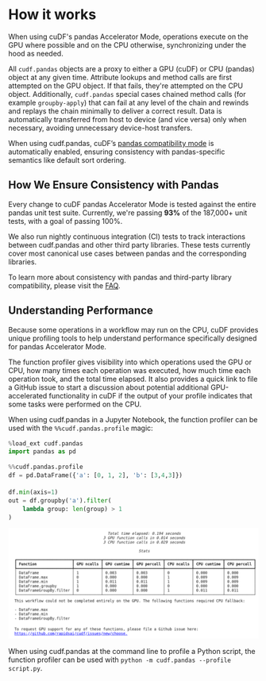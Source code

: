 # How it works

When using cuDF's pandas Accelerator Mode, operations execute on the GPU where
possible and on the CPU otherwise, synchronizing under the hood as needed.

All `cudf.pandas` objects are a proxy to either a GPU (cuDF) or CPU (pandas)
object at any given time. Attribute lookups and method calls are first
attempted on the GPU object. If that fails, they're attempted on the CPU
object. Additionally, `cudf.pandas` special cases chained method calls (for
example `groupby-apply`) that can fail at any level of the chain and rewinds
and replays the chain minimally to deliver a correct result. Data is
automatically transferred from host to device (and vice versa) only when
necessary, avoiding unnecessary device-host transfers.

When using cudf.pandas, cuDF’s [pandas compatibility
mode](https://docs.rapids.ai/api/cudf/stable/api_docs/options/#available-options)
is automatically enabled, ensuring consistency with pandas-specific
semantics like default sort ordering.

## How We Ensure Consistency with Pandas

Every change to cuDF pandas Accelerator Mode is tested against the entire
pandas unit test suite. Currently, we're passing **93%** of the 187,000+ unit
tests, with a goal of passing 100%.

We also run nightly continuous integration (CI) tests to track interactions
between cudf.pandas and other third party libraries. These tests currently
cover most canonical use cases between pandas and the corresponding libraries.

To learn more about consistency with pandas and third-party library
compatibility, please visit the [FAQ](./faq.md).

## Understanding Performance

Because some operations in a workflow may run on the CPU, cuDF provides unique
profiling tools to help understand performance specifically designed for pandas
Accelerator Mode.

The function profiler gives visibility into which operations used the GPU or
CPU, how many times each operation was executed, how much time each operation
took, and the total time elapsed. It also provides a quick link to file a
GitHub issue to start a discussion about potential additional GPU-accelerated
functionality in cuDF if the output of your profile indicates that some tasks
were performed on the CPU.

When using cudf.pandas in a Jupyter Notebook, the function profiler can be used
with the `%%cudf.pandas.profile` magic:


```python
%load_ext cudf.pandas
import pandas as pd
```

```python
%%cudf.pandas.profile
df = pd.DataFrame({'a': [0, 1, 2], 'b': [3,4,3]})

df.min(axis=1)
out = df.groupby('a').filter(
    lambda group: len(group) > 1
)
```

![cudf.pandas profile](../_static/cudf.pandas-profile.png)

When using cudf.pandas at the command line to profile a Python script, the
function profiler can be used with `python -m cudf.pandas --profile script.py`.

